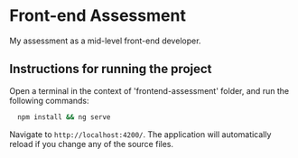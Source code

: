 # Front-end Assessment
My assessment as a mid-level front-end developer.

## Instructions for running the project

Open a terminal in the context of 'frontend-assessment' folder, and run the following commands:

```bash
  npm install && ng serve
```

Navigate to `http://localhost:4200/`. The application will automatically reload if you change any of the source files.